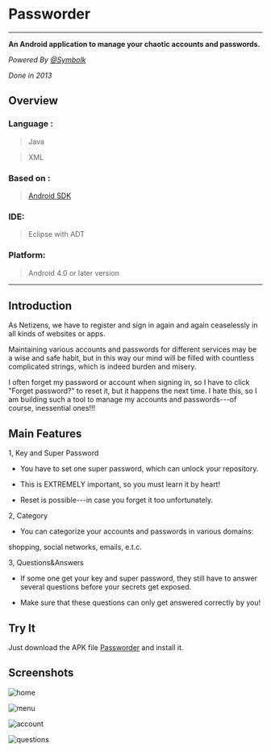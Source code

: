 # Passworder

---

**An Android application to manage your chaotic accounts and passwords.**


_Powered By [@Symbolk](http://www.symbolk.com)_

_Done in 2013_


## Overview

### Language : 

> Java

> XML

### Based on :

> [Android SDK](https://developer.android.com/studio/index.html "Android SDK") 

### IDE:

> Eclipse with ADT

### Platform:

> Android 4.0 or later version
 
---

## Introduction

As Netizens, we have to register and sign in again and again ceaselessly in all kinds of websites or apps. 

Maintaining various accounts and passwords for different services may be a wise and safe habit, but in this way our mind will be filled with countless complicated strings, which is indeed burden and misery. 

I often forget my password or account when signing in, so I have to click "Forget password?" to reset it, but it happens the next time. I hate this, so I am building such a tool to manage my accounts and passwords---of course, inessential ones!!!


## Main Features

1, Key and Super Password

* You have to set one super password, which can unlock your repository.

* This is EXTREMELY important, so you must learn it by heart!

* Reset is possible---in case you forget it too unfortunately.

2, Category

* You can categorize your accounts and passwords in various domains:

shopping, social networks, emails, e.t.c.

3, Questions&Answers

* If some one get your key and super password, they still have to answer several questions before your secrets get exposed.

* Make sure that these questions can only get answered correctly by you!


## Try It

Just download the APK file [Passworder](https://github.com/Symbolk/Passworder/blob/master/Passworder.apk) and install it.

## Screenshots

![home](https://github.com/Symbolk/Passworder/blob/master/screenshots/home.jpg)

![menu](https://github.com/Symbolk/Passworder/blob/master/screenshots/menu.jpg)


![account](https://github.com/Symbolk/Passworder/blob/master/screenshots/account.jpg)

![questions](https://github.com/Symbolk/Passworder/blob/master/screenshots/questions.jpg)
